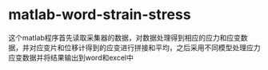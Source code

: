 # matlab-word-strain-stress
这个matlab程序首先读取采集器的数据，对数据处理得到相应的应力和应变数据，并对应变片和位移计得到的应变进行拼接和平均，之后采用不同模型处理应力应变数据并将结果输出到word和excel中
